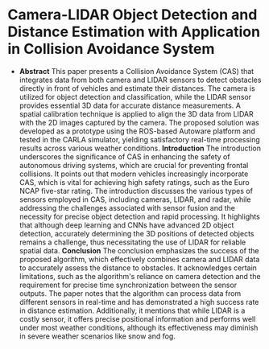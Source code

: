# Camera-LIDAR Object Detection and Distance Estimation with Application in Collision Avoidance System

- **Abstract**
This paper presents a Collision Avoidance System (CAS) that integrates data from both camera and LIDAR sensors to detect obstacles directly in front of vehicles and estimate their distances.
The camera is utilized for object detection and classification, while the LIDAR sensor provides essential 3D data for accurate distance measurements.
A spatial calibration technique is applied to align the 3D data from LIDAR with the 2D images captured by the camera.
The proposed solution was developed as a prototype using the ROS-based Autoware platform and tested in the CARLA simulator, yielding satisfactory real-time processing results across various weather conditions.
**Introduction**
The introduction underscores the significance of CAS in enhancing the safety of autonomous driving systems, which are crucial for preventing frontal collisions.
It points out that modern vehicles increasingly incorporate CAS, which is vital for achieving high safety ratings, such as the Euro NCAP five-star rating.
The introduction discusses the various types of sensors employed in CAS, including cameras, LIDAR, and radar, while addressing the challenges associated with sensor fusion and the necessity for precise object detection and rapid processing.
It highlights that although deep learning and CNNs have advanced 2D object detection, accurately determining the 3D positions of detected objects remains a challenge, thus necessitating the use of LIDAR for reliable spatial data.
**Conclusion**
The conclusion emphasizes the success of the proposed algorithm, which effectively combines camera and LIDAR data to accurately assess the distance to obstacles.
It acknowledges certain limitations, such as the algorithm's reliance on camera detection and the requirement for precise time synchronization between the sensor outputs.
The paper notes that the algorithm can process data from different sensors in real-time and has demonstrated a high success rate in distance estimation.
Additionally, it mentions that while LIDAR is a costly sensor, it offers precise positional information and performs well under most weather conditions, although its effectiveness may diminish in severe weather scenarios like snow and fog.
